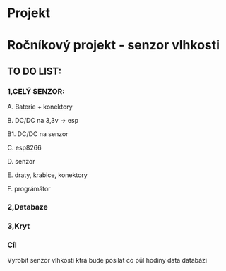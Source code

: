 # Projekt
<h1>Ročníkový projekt - senzor vlhkosti</h1>
 <h2>TO DO LIST:</h2>
  <h3>1,CELÝ SENZOR:</h3>
    <p>A. Baterie + konektory</p>
    <p>B. DC/DC na 3,3v -> esp</p>
    <p>B1. DC/DC na senzor</p>
    <p>C. esp8266</p>
    <p>D. senzor</p>
    <p>E. draty, krabice, konektory</p>
    <p>F. prográmátor</p>
  <h3>2,Databaze</h3>
  <h3>3,Kryt</h3>
  
 <h3>Cíl</h3>
  <p>Vyrobit senzor vlhkosti ktrá bude posílat co půl hodiny data databázi</p>
